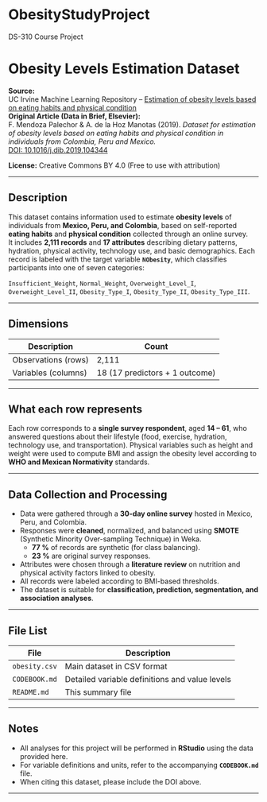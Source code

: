 # ObesityStudyProject
DS-310 Course Project

# Obesity Levels Estimation Dataset

**Source:**  
UC Irvine Machine Learning Repository – [Estimation of obesity levels based on eating habits and physical condition](https://archive.ics.uci.edu/dataset/544/estimation+of+obesity+levels+based+on+eating+habits+and+physical+condition)  
**Original Article (Data in Brief, Elsevier):**  
F. Mendoza Palechor & A. de la Hoz Manotas (2019). *Dataset for estimation of obesity levels based on eating habits and physical condition in individuals from Colombia, Peru and Mexico.*  
[DOI: 10.1016/j.dib.2019.104344](https://doi.org/10.1016/j.dib.2019.104344)  

**License:** Creative Commons BY 4.0 (Free to use with attribution)

---

## Description
This dataset contains information used to estimate **obesity levels** of individuals from **Mexico, Peru, and Colombia**, based on self-reported **eating habits** and **physical condition** collected through an online survey.  
It includes **2,111 records** and **17 attributes** describing dietary patterns, hydration, physical activity, technology use, and basic demographics. Each record is labeled with the target variable **`NObesity`**, which classifies participants into one of seven categories:

`Insufficient_Weight`, `Normal_Weight`, `Overweight_Level_I`, `Overweight_Level_II`, `Obesity_Type_I`, `Obesity_Type_II`, `Obesity_Type_III`.

---

## Dimensions
| Description | Count |
|--------------|-------|
| Observations (rows) | 2,111 |
| Variables (columns) | 18 (17 predictors + 1 outcome) |

---

## What each row represents
Each row corresponds to a **single survey respondent**, aged **14 – 61**, who answered questions about their lifestyle (food, exercise, hydration, technology use, and transportation). Physical variables such as height and weight were used to compute BMI and assign the obesity level according to **WHO and Mexican Normativity** standards.

---

## Data Collection and Processing
- Data were gathered through a **30-day online survey** hosted in Mexico, Peru, and Colombia.  
- Responses were **cleaned**, normalized, and balanced using **SMOTE** (Synthetic Minority Over-sampling Technique) in Weka.  
  - **77 %** of records are synthetic (for class balancing).  
  - **23 %** are original survey responses.  
- Attributes were chosen through a **literature review** on nutrition and physical activity factors linked to obesity.  
- All records were labeled according to BMI-based thresholds.  
- The dataset is suitable for **classification, prediction, segmentation, and association analyses**.

---

## File List
| File | Description |
|------|--------------|
| `obesity.csv` | Main dataset in CSV format |
| `CODEBOOK.md` | Detailed variable definitions and value levels |
| `README.md` | This summary file |

---

## Notes
- All analyses for this project will be performed in **RStudio** using the data provided here.  
- For variable definitions and units, refer to the accompanying **`CODEBOOK.md`** file.  
- When citing this dataset, please include the DOI above.

---
